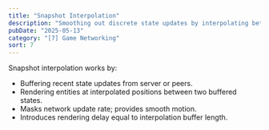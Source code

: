 ```yaml
---
title: "Snapshot Interpolation"
description: "Smoothing out discrete state updates by interpolating between them."
pubDate: "2025-05-13"
category: "[7] Game Networking"
sort: 7
---
```


Snapshot interpolation works by:

- Buffering recent state updates from server or peers.
- Rendering entities at interpolated positions between two buffered states.
- Masks network update rate; provides smooth motion.
- Introduces rendering delay equal to interpolation buffer length.
